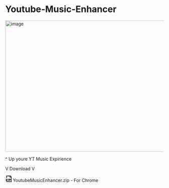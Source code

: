 # Youtube-Music-Enhancer
<img width="916" height="418" alt="image" src="https://github.com/user-attachments/assets/6bb93420-6638-4f64-982a-7ac83b28b78c" />
<p>^ Up youre YT Music Expirience</p>
<p>V Download V</p>
<p><svg xmlns="http://www.w3.org/2000/svg" width="20px" height="20px" viewBox="0 0 24 24">
  <path fill="none" stroke="#000000" stroke-width="2" d="M4.99787498,8.99999999 L4.99787498,0.999999992 L19.4999998,0.999999992 L22.9999998,4.50000005 L23,23 L4,23 M18,1 L18,6 L23,6 M2,13 L7,13 L7,14 L3,18 L3,19 L8,19 M11,12 L11,20 L11,12 Z M15,13 L15,20 L15,13 Z M20,15 C20,13.895 19.105,13 18,13 L15,13 L15,17 L18,17 C19.105,17 20,16.105 20,15 Z"/>
</svg> YoutubeMusicEnhancer.zip - For Chrome</p>
